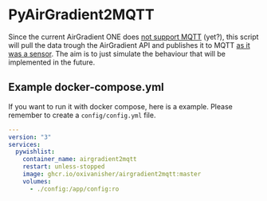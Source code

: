 # PyAirGradient2MQTT

Since the current AirGradient ONE does [not support MQTT](https://forum.airgradient.com/t/mqtt-on-air-gradient-one/1390)
(yet?), this script will pull the data trough the AirGradient API and publishes it to MQTT
[as it was a sensor](https://www.airgradient.com/support/kb-mqtt-conf/). The aim is to just simulate the behaviour that
will be implemented in the future.

## Example docker-compose.yml
If you want to run it with docker compose, here is a example. Please remember to create a `config/config.yml` file.
```yaml
---
version: "3"
services:
  pywishlist:
    container_name: airgradient2mqtt
    restart: unless-stopped
    image: ghcr.io/oxivanisher/airgradient2mqtt:master
    volumes:
      - ./config:/app/config:ro
```
